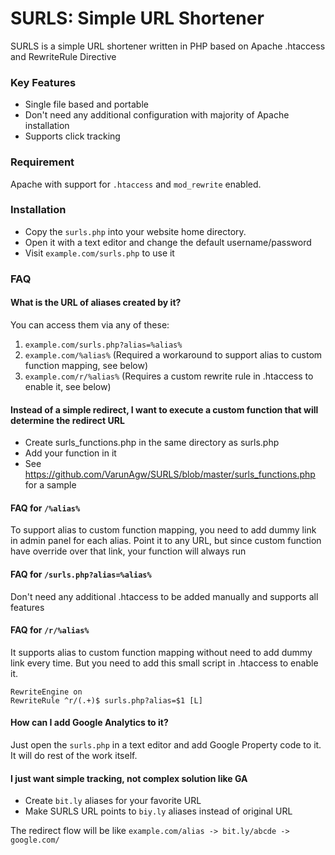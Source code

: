 # SURLS: Simple URL Shortener
SURLS is a simple URL shortener written in PHP based on Apache .htaccess and RewriteRule Directive

### Key Features
 - Single file based and portable
 - Don't need any additional configuration with majority of Apache installation
 - Supports click tracking

### Requirement
Apache with support for `.htaccess` and `mod_rewrite` enabled.

### Installation
- Copy the `surls.php` into your website home directory.
- Open it with a text editor and change the default username/password
- Visit `example.com/surls.php` to use it

### FAQ

#### What is the URL of aliases created by it?
You can access them via any of these:

1. `example.com/surls.php?alias=%alias%`
2. `example.com/%alias%` (Required a workaround to support alias to custom function mapping, see below)
3. `example.com/r/%alias%` (Requires a custom rewrite rule in .htaccess to enable it, see below)

#### Instead of a simple redirect, I want to execute a custom function that will determine the redirect URL
- Create surls_functions.php in the same directory as surls.php
- Add your function in it
- See https://github.com/VarunAgw/SURLS/blob/master/surls_functions.php for a sample

#### FAQ for `/%alias%`
To support alias to custom function mapping, you need to add dummy link in admin panel for each alias. Point it to any URL, but since custom function have override over that link, your function will always run

#### FAQ for `/surls.php?alias=%alias%`
Don't need any additional .htaccess to be added manually and supports all features

#### FAQ for `/r/%alias%`
It supports alias to custom function mapping without need to add dummy link every time. But you need to add this small script in .htaccess to enable it.
```
RewriteEngine on
RewriteRule ^r/(.+)$ surls.php?alias=$1 [L]
```

#### How can I add Google Analytics to it?
Just open the `surls.php` in a text editor and add Google Property code to it. It will do rest of the work itself.

#### I just want simple tracking, not complex solution like GA
- Create `bit.ly` aliases for your favorite URL
- Make SURLS URL points to `biy.ly` aliases instead of original URL

The redirect flow will be like `example.com/alias -> bit.ly/abcde -> google.com/`
